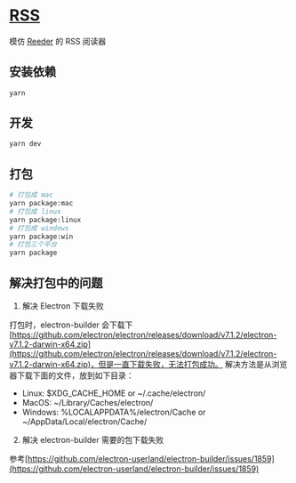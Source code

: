 # [RSS](https://github.com/nusr/RSS)

模仿 [Reeder](https://www.reederapp.com/) 的 RSS 阅读器

## 安装依赖

```bash
yarn
```

## 开发

```bash
yarn dev
```

## 打包

```bash
# 打包成 mac
yarn package:mac
# 打包成 linux
yarn package:linux
# 打包成 windows
yarn package:win
# 打包三个平台
yarn package
```

## 解决打包中的问题

1. 解决 Electron 下载失败

打包时，electron-builder 会下载下 [https://github.com/electron/electron/releases/download/v7.1.2/electron-v7.1.2-darwin-x64.zip](https://github.com/electron/electron/releases/download/v7.1.2/electron-v7.1.2-darwin-x64.zip)，但是一直下载失败，无法打包成功。
解决方法是从浏览器下载下面的文件，放到如下目录：

- Linux: \$XDG_CACHE_HOME or ~/.cache/electron/
- MacOS: ~/Library/Caches/electron/
- Windows: %LOCALAPPDATA%/electron/Cache or ~/AppData/Local/electron/Cache/

2. 解决 electron-builder 需要的包下载失败

参考[https://github.com/electron-userland/electron-builder/issues/1859](https://github.com/electron-userland/electron-builder/issues/1859)
